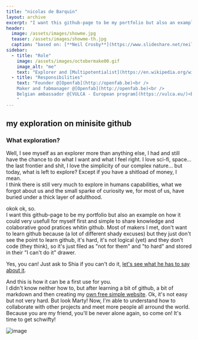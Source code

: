 ```yaml
---
title: "nicolas de Barquin"
layout: archive
excerpt: "I want this github-page to be my portfolio but also an example on how awesomely usefull github can be."
header:
  image: /assets/images/showme.jpg
  teaser: /assets/images/showme-th.jpg
  caption: "based on: [**Neil Crosby**](https://www.slideshare.net/neilcrosby/ill-show-you-mine-if-you-show-me-yours-presentation/20-So_thats_ithttpgithubcomNeilCrosbyhttpneilcrosbycomvcardNeilCrosby_on_most)"
sidebar:
  - title: "Role"
    image: /assets/images/octobermake00.gif
    image_alt: "me"
    text: "Explorer and [Multipotentialist](https://en.wikipedia.org/wiki/Multipotentiality)"
  - title: "Responsibilities"
    text: "Founder @[Openfab](http://openfab.be)<br />
    Maker and fabmanager @[Openfab](http://openfab.be)<br />
    Belgian ambassador @[VULCA - European program](https://vulca.eu/)<br />
    "
---
```


## my exploration on minisite github
### What exploration?

Well, I see myself as an explorer more than anything else, I had and still have the chance to do what I want and what I feel right.
I love sci-fi, space... the last frontier and shit, I love the simplicity of our complex nature... but today, what is left to explore? Except if you have a shitload of money, I mean.  
I think there is still very much to explore in humans capabilities, what we forgot about us and the small sparke of curiosity we, for most of us, have buried under a thick layer of adulthood.

okok ok, so.  
I want this github-page to be my portfolio but also an example on how it could very usefull for myself first and simple to share knowledge and colaborative good pratices whitin github.
Most of makers I met, don't want to learn github because (a lot of different shady excuses) but they just don't see the point to learn github, it's hard, it's not logical (yet) and they don't code (they think), so it's just filed as "not for them" and "to hard" and stored in their "I can't do it" drawer.  

Yes, you can! Just ask to Shia if you can't do it, [let's see what he has to say about it](https://www.youtube.com/watch?v=-NRaUjbZuOY).  

And this is how it can be a first use for you.   
I didn't know neither how to, but after learning a bit of github, a bit of markdown and then creating my [own free simple website](https://nicolasdb.github.io/post/nicolas-first-post). Ok, it's not easy but not very hard. But look Marty! Now, I'm able to understand how to collaborate with other projects and meet more people all arround the world. Because you are my friend, you'll be never alone again, so come on! It's time to get schwifty!   

![image](https://user-images.githubusercontent.com/12049360/32323816-861f4b74-bfc9-11e7-9795-781b90381454.png)
